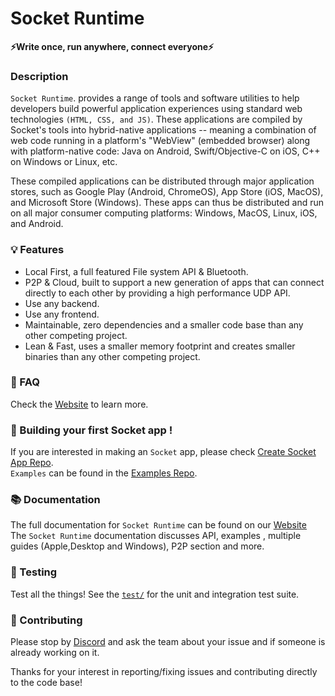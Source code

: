 # Socket Runtime
                                             
__⚡Write once, run anywhere, connect everyone⚡__ 


### Description

`Socket Runtime`. provides a range of tools and software utilities to help developers build powerful application experiences using standard web technologies `(HTML, CSS, and JS)`. These applications are compiled by Socket's tools into hybrid-native applications -- meaning a combination of web code running in a platform's "WebView" (embedded browser) along with platform-native code: Java on Android, Swift/Objective-C on iOS, C++ on Windows or Linux, etc.

These compiled applications can be distributed through major application stores, such as Google Play (Android, ChromeOS), App Store (iOS, MacOS), and Microsoft Store (Windows). These apps can thus be distributed and run on all major consumer computing platforms: Windows, MacOS, Linux, iOS, and Android.

### 💡 Features

* Local First, a full featured File system API & Bluetooth.
* P2P & Cloud, built to support a new generation of apps that can connect directly to each other by providing a high performance UDP API.
* Use any backend.
* Use any frontend.
* Maintainable, zero dependencies and a smaller code base than any other competing project.
* Lean & Fast, uses a smaller memory footprint and creates smaller binaries than any other competing project.

### 🔑 FAQ

Check the [Website](https://sockets.sh/) to learn more.
 <!--we can Kyle's FAQ here, I read it yesterday and it's perfect  -->

 
### 🧱 Building your first Socket app !

If you are interested in making an `Socket` app, please check [Create Socket App Repo](https://github.com/socketsupply/create-socket-app).  
`Examples` can be found in the [Examples Repo](https://github.com/socketsupply/socket-examples).  


### 📚 Documentation

The full documentation for `Socket Runtime` can be found on our [Website](https://sockets.sh/)  
The `Socket Runtime` documentation discusses API, examples , multiple guides (Apple,Desktop and Windows), P2P section and more.


### 🧪 Testing

Test all the things! See the [`test/`](test/) for the unit and integration test suite.

### 🙏 Contributing

Please stop by [Discord](https://discord.com/invite/YPV32gKCsH) and ask the team about your issue and if someone is already working on it.  

Thanks for your interest in reporting/fixing issues and contributing directly to the code base!
